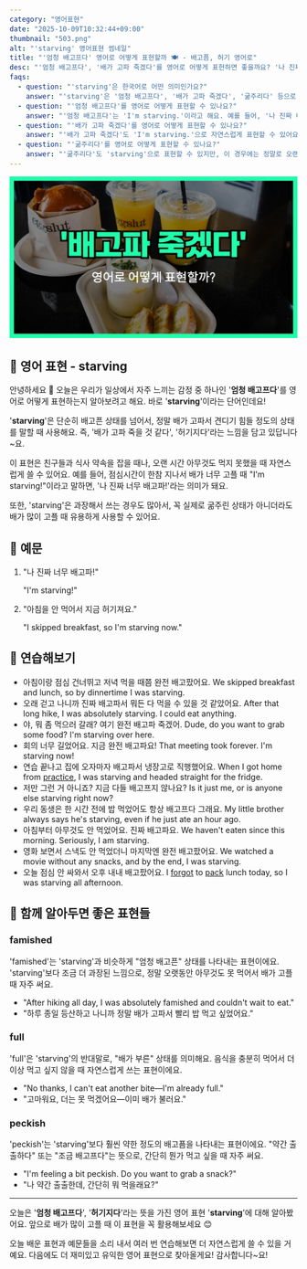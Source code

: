 ```yaml
---
category: "영어표현"
date: "2025-10-09T10:32:44+09:00"
thumbnail: "503.png"
alt: "'starving' 영어표현 썸네일"
title: "'엄청 배고프다' 영어로 어떻게 표현할까 🍽️ - 배고픔, 허기 영어로"
desc: "'엄청 배고프다', '배가 고파 죽겠다'를 영어로 어떻게 표현하면 좋을까요? '나 진짜 배고파.', '배가 고파서 아무것도 못 하겠어.' 등을 영어로 표현하는 법을 배워봅시다. 다양한 예문을 통해서 연습하고 본인의 표현으로 만들어 보세요."
faqs: 
  - question: "'starving'은 한국어로 어떤 의미인가요?"
    answer: "'starving'은 '엄청 배고프다', '배가 고파 죽겠다', '굶주리다' 등으로 해석돼요. 그냥 배고픈 것보다 훨씬 더 심한 상태를 표현할 때 써요."
  - question: "'엄청 배고프다'를 영어로 어떻게 표현할 수 있나요?"
    answer: "'엄청 배고프다'는 'I'm starving.'이라고 해요. 예를 들어, '나 진짜 배고파.'는 'I'm starving.'이라고 말해요."
  - question: "'배가 고파 죽겠다'를 영어로 어떻게 표현할 수 있나요?"
    answer: "'배가 고파 죽겠다'도 'I'm starving.'으로 자연스럽게 표현할 수 있어요. 예를 들어, '배가 고파서 아무것도 못 하겠어.'는 'I'm starving, I can't do anything.'이라고 해요."
  - question: "'굶주리다'를 영어로 어떻게 표현할 수 있나요?"
    answer: "'굶주리다'도 'starving'으로 표현할 수 있지만, 이 경우에는 정말로 오랜 시간 음식을 못 먹어서 힘든 상황을 말해요. 예를 들어, '그 나라는 많은 아이들이 굶주리고 있어요.'는 'Many children in that country are starving.'이라고 해요."
---
```


!['starving' 영어표현](./503.png)

## 🌟 영어 표현 - starving

안녕하세요 👋 오늘은 우리가 일상에서 자주 느끼는 감정 중 하나인 '**엄청 배고프다**'를 영어로 어떻게 표현하는지 알아보려고 해요. 바로 '**starving**'이라는 단어인데요!

'**starving**'은 단순히 배고픈 상태를 넘어서, 정말 배가 고파서 견디기 힘들 정도의 상태를 말할 때 사용해요. 즉, '배가 고파 죽을 것 같다', '허기지다'라는 느낌을 담고 있답니다~요.

이 표현은 친구들과 식사 약속을 잡을 때나, 오랜 시간 아무것도 먹지 못했을 때 자연스럽게 쓸 수 있어요. 예를 들어, 점심시간이 한참 지나서 배가 너무 고플 때 "I'm starving!"이라고 말하면, '나 진짜 너무 배고파!'라는 의미가 돼요.

또한, 'starving'은 과장해서 쓰는 경우도 많아서, 꼭 실제로 굶주린 상태가 아니더라도 배가 많이 고플 때 유용하게 사용할 수 있어요.

## 📖 예문

1. "나 진짜 너무 배고파!"

   "I'm starving!"

2. "아침을 안 먹어서 지금 허기져요."

   "I skipped breakfast, so I'm starving now."



## 💬 연습해보기

<ul data-interactive-list>

  <li data-interactive-item>
    <span data-toggler>아침이랑 점심 건너뛰고 저녁 먹을 때쯤 완전 배고팠어요.</span>
    <span data-answer>We skipped breakfast and lunch, so by dinnertime I was starving.</span>
  </li>

  <li data-interactive-item>
    <span data-toggler>오래 걷고 나니까 진짜 배고파서 뭐든 다 먹을 수 있을 것 같았어요.</span>
    <span data-answer>After that long hike, I was absolutely starving. I could eat anything.</span>
  </li>

  <li data-interactive-item>
    <span data-toggler>야, 뭐 좀 먹으러 갈래? 여기 완전 배고파 죽겠어.</span>
    <span data-answer>Dude, do you want to grab some food? I'm starving over here.</span>
  </li>

  <li data-interactive-item>
    <span data-toggler>회의 너무 길었어요. 지금 완전 배고파요!</span>
    <span data-answer>That meeting took forever. I'm starving now!</span>
  </li>

  <li data-interactive-item>
    <span data-toggler>연습 끝나고 집에 오자마자 배고파서 냉장고로 직행했어요.</span>
    <span data-answer>When I got home from <a href="/blog/in-english/247.practice/">practice</a>, I was starving and headed straight for the fridge.</span>
  </li>

  <li data-interactive-item>
    <span data-toggler>저만 그런 거 아니죠? 지금 다들 배고프지 않나요?</span>
    <span data-answer>Is it just me, or is anyone else starving right now?</span>
  </li>

  <li data-interactive-item>
    <span data-toggler>우리 동생은 한 시간 전에 밥 먹었어도 항상 배고프다 그래요.</span>
    <span data-answer>My little brother always says he's starving, even if he just ate an hour ago.</span>
  </li>

  <li data-interactive-item>
    <span data-toggler>아침부터 아무것도 안 먹었어요. 진짜 배고파요.</span>
    <span data-answer>We haven't eaten since this morning. Seriously, I am starving.</span>
  </li>

  <li data-interactive-item>
    <span data-toggler>영화 보면서 스낵도 안 먹었더니 마지막엔 완전 배고팠어요.</span>
    <span data-answer>We watched a movie without any snacks, and by the end, I was starving.</span>
  </li>

  <li data-interactive-item>
    <span data-toggler>오늘 점심 안 싸와서 오후 내내 배고팠어요.</span>
    <span data-answer>I <a href="/blog/in-english/023.forget/">forgot</a> to <a href="/blog/in-english/301.pack/">pack</a> lunch today, so I was starving all afternoon.</span>
  </li>

</ul>

## 🤝 함께 알아두면 좋은 표현들

### famished

'famished'는 'starving'과 비슷하게 "엄청 배고픈" 상태를 나타내는 표현이에요. 'starving'보다 조금 더 과장된 느낌으로, 정말 오랫동안 아무것도 못 먹어서 배가 고플 때 자주 써요.

- "After hiking all day, I was absolutely famished and couldn't wait to eat."
- "하루 종일 등산하고 나니까 정말 배가 고파서 빨리 밥 먹고 싶었어요."

### full

'full'은 'starving'의 반대말로, "배가 부른" 상태를 의미해요. 음식을 충분히 먹어서 더 이상 먹고 싶지 않을 때 자연스럽게 쓰는 표현이에요.

- "No thanks, I can't eat another bite—I'm already full."
- "고마워요, 더는 못 먹겠어요—이미 배가 불러요."

### peckish

'peckish'는 'starving'보다 훨씬 약한 정도의 배고픔을 나타내는 표현이에요. "약간 출출하다" 또는 "조금 배고프다"는 뜻으로, 간단히 뭔가 먹고 싶을 때 자주 써요.

- "I'm feeling a bit peckish. Do you want to grab a snack?"
- "나 약간 출출한데, 간단히 뭐 먹을래요?"

---

오늘은 '**엄청 배고프다**', '**허기지다**'라는 뜻을 가진 영어 표현 '**starving**'에 대해 알아봤어요. 앞으로 배가 많이 고플 때 이 표현을 꼭 활용해보세요 😊

오늘 배운 표현과 예문들을 소리 내서 여러 번 연습해보면 더 자연스럽게 쓸 수 있을 거예요. 다음에도 더 재미있고 유익한 영어 표현으로 찾아올게요! 감사합니다~요!

